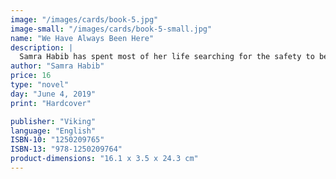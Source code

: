 ```yaml
---
image: "/images/cards/book-5.jpg"
image-small: "/images/cards/book-5-small.jpg"
name: "We Have Always Been Here"
description: |
  Samra Habib has spent most of her life searching for the safety to be herself. As an Ahmadi Muslim growing up in Pakistan, she faced regular threats from Islamic extremists who believed the small, dynamic sect to be blasphemous. From her parents, she internalized the lesson that revealing her identity could put her in grave danger.
author: "Samra Habib"
price: 16
type: "novel"
day: "June 4, 2019"
print: "Hardcover"

publisher: "Viking"
language: "English"
ISBN-10: "1250209765"
ISBN-13: "978-1250209764"
product-dimensions: "16.1 x 3.5 x 24.3 cm"
---
```

